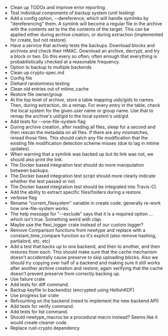  * Clean up TODOs and improve error reporting.
 * Test individual components of backup system (unit testing)
 * Add a config option, --dereference, which will handle symlinks by "dereferencing" them.  A symlink will become a regular file in the archive with the contents set to the the contents of the target.  This can be applied either during archive creation, or during extraction (implemented for create, but not restore).
 * Have a service that actively tests the backups.  Download blocks and archives and check their HMAC.  Download an archive, decrypt, and try a block or two.  Do this every so often; often enough that everything is probabilistically checked at a reasonable frequency.
 * Option to backup to multiple backends
 * Clean up crypto-spec.md
 * Config file
 * Diehard randomness testing
 * Clean old entries out of mtime_cache
 * Restore file owner/group
 * At the top level of archive, store a table mapping uids/gids to names.  Then, during extraction, do a remap.  For every entry in the table, check the local system for the given user name or group name.  Use that to remap the archive's uid/gid to the local system's uid/gid.
 * Add tests for --one-file-system flag
 * During archive creation, after reading all files, sleep for a second and then rescan the metadata on all files.  If there are any mismatches, reread those files.  This should catch any file modification that the existing file modification detection scheme misses (due to lag in mtime updates).
 * When warning that a symlink was backed up but its link was not, we should also print the link.
 * The Docker based integration test should do more manipulation between backups.
 * The Docker based integration test script should more clearly indicate whether the test passed or not.
 * The Docker based integration test should be integrated into Travis-CI.
 * Add the ability to extract specific files/folders during a restore.
 * verbose flag
 * Rename "current_filesystem" variable in create code; generally re-work how one-file-system works
 * The help message for "--exclude" says that it is a required option ... which isn't true.  Something weird with clap.
 * Maybe use the flexi_logger crate instead of our custom logger?
 * Remove Comparison functions from newtype and replace with a constant_time_compare function so it's explicit (also remove hashing, partialord, etc, etc)
 * Add a test that backs up to one backend, and then to another, and then restores from each.  This should make sure that the cache mechanism doesn't accidentally cause preserve to skip uploading blocks.  Also we should try copying over half of a backend and making sure it still works after another archive creation and restore; again verifying that the cache doesn't prevent preserve from correctly backing up.
 * Use failure crate
 * Add tests for diff command.
 * Backup keyfile to backend(s) (encrypted using HellishKDF)
 * Use progress bar crate
 * Refcounting on the backend (need to implement the new backend API)
 * Add tests for verify command.
 * Add tests for list command.
 * Should newtype_macros be a procedural macro instead?  Seems like it would create cleaner code.
 * Replace rust-crypto dependency